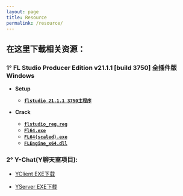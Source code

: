 ```yaml
---
layout: page
title: Resource
permalink: /resource/
---
```

## 在这里下载相关资源：

### 1° FL Studio Producer Edition v21.1.1 [build 3750] 全插件版 Windows

  - **Setup**
    - [**`flstudio 21.1.1 3750主程序`**](https://www.mediafire.com/file/6vm3uuhd9uf3ppb/flstudio_win64_21.1.1.3750.exe/file)
  
  - **Crack**
    - [**`flstudio_reg.reg`**](https://www.mediafire.com/file/231mgbogwmf4tfs/FLStudio_reg.reg/file)
    - [**`Fl64.exe`**](https://www.mediafire.com/file/k2c8qt37bp4tkzv/FL64.exe/file)
    - [**`FL64(scaled).exe`**](https://www.mediafire.com/file/9dy4bnbkdoyj2bb/FL64+(scaled).exe/file)
    - [**`FLEngine_x64.dll`**](https://www.mediafire.com/file/22w0wwo4tdal55b/FLEngine_x64.dll/file)
  
### 2° Y-Chat(Y聊天室项目):
  
  - [YClient EXE下载](/assets/download/YClient.exe)
  
  - [YServer EXE下载](/assets/download/YServer.exe)


